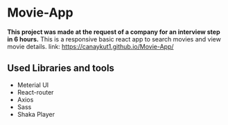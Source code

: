 # Movie-App
<b>This project was made at the request of a company for an interview step in 6 hours.</b>
This is a responsive basic react app to search movies and view movie details.
link: https://canaykut1.github.io/Movie-App/

## Used Libraries and tools
- Meterial UI
- React-router
- Axios
- Sass
- Shaka Player
